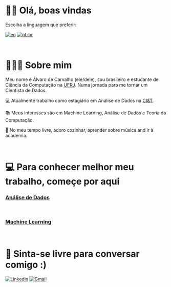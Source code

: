 # 👋🏻 Olá, boas vindas

 Escolha a linguagem que preferir: 

[![en](https://img.shields.io/badge/lang-en-red.svg)](https://github.com/jonatasemidio/multilanguage-readme-pattern/blob/master/README.md)
[![pt-br](https://img.shields.io/badge/lang-pt--br-green.svg)](https://github.com/jonatasemidio/multilanguage-readme-pattern/blob/master/README.pt-br.md)

<br />

# 👨🏻‍💻 Sobre mim

Meu nome é Álvaro de Carvalho (ele/dele), sou brasileiro e estudante de Ciência da Computação na [UFRJ](https://ufrj.br). Numa jornada para me tornar um Cientista de Dados.

💻 Atualmente trabalho como estagiário em Análise de Dados na [CI&T](https://ciandt.com/us/en-us).

📚 Meus interesses são em Machine Learning, Análise de Dados e Teoria da Computação.

🎹 No meu tempo livre, adoro cozinhar, aprender sobre música and ir à academia.

<br />

# 💻 Para conhecer melhor meu trabalho, começe por aqui

### [Análise de Dados](https://github.com/caalvaro/data-analysis/tree/main)



<br />

### [Machine Learning](https://github.com/caalvaro/machine-learning/tree/main)


<br />

# 📧 Sinta-se livre para conversar comigo :)
[![Linkedin](https://img.shields.io/badge/LinkedIn-0077B5?style=for-the-badge&logo=linkedin&logoColor=white)](https://www.linkedin.com/in/alvarodecarvalho/)
[![Gmail](https://img.shields.io/badge/Gmail-D14836?style=for-the-badge&logo=gmail&logoColor=white)](mailto:alvarocarvalho@live.com)
